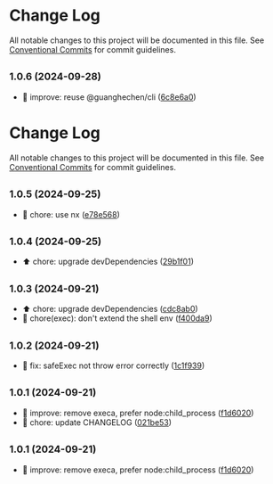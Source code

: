 # Change Log

All notable changes to this project will be documented in this file.
See [Conventional Commits](https://conventionalcommits.org) for commit guidelines.

## <small>1.0.6 (2024-09-28)</small>

* :art:  improve: reuse @guanghechen/cli ([6c8e6a0](https://github.com/guanghechen/node-scaffolds/commit/6c8e6a0))





# Change Log

All notable changes to this project will be documented in this file. See
[Conventional Commits](https://conventionalcommits.org) for commit guidelines.

## <small>1.0.5 (2024-09-25)</small>

- :wrench: chore: use nx ([e78e568](https://github.com/guanghechen/node-scaffolds/commit/e78e568))

## <small>1.0.4 (2024-09-25)</small>

- :arrow_up: chore: upgrade devDependencies
  ([29b1f01](https://github.com/guanghechen/node-scaffolds/commit/29b1f01))

## <small>1.0.3 (2024-09-21)</small>

- :arrow_up: chore: upgrade devDependencies
  ([cdc8ab0](https://github.com/guanghechen/node-scaffolds/commit/cdc8ab0))
- :wrench: chore(exec): don't extend the shell env
  ([f400da9](https://github.com/guanghechen/node-scaffolds/commit/f400da9))

## <small>1.0.2 (2024-09-21)</small>

- :bug: fix: safeExec not throw error correctly
  ([1c1f939](https://github.com/guanghechen/node-scaffolds/commit/1c1f939))

## <small>1.0.1 (2024-09-21)</small>

- :art: improve: remove execa, prefer node:child_process
  ([f1d6020](https://github.com/guanghechen/node-scaffolds/commit/f1d6020))
- :wrench: chore: update CHANGELOG
  ([021be53](https://github.com/guanghechen/node-scaffolds/commit/021be53))

## <small>1.0.1 (2024-09-21)</small>

- :art: improve: remove execa, prefer node:child_process
  ([f1d6020](https://github.com/guanghechen/node-scaffolds/commit/f1d6020))
